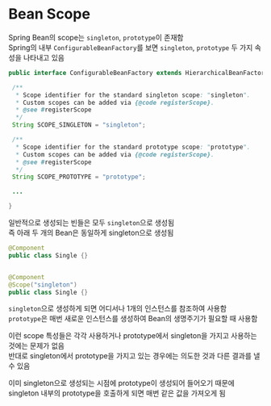 # Bean Scope

Spring Bean의 scope는 `singleton`, `prototype`이 존재함  
Spring의 내부 `ConfigurableBeanFactory`를 보면 `singleton`, `prototype` 두 가지 속성을 나타내고 있음

```java
public interface ConfigurableBeanFactory extends HierarchicalBeanFactory, SingletonBeanRegistry {

 /**
  * Scope identifier for the standard singleton scope: "singleton".
  * Custom scopes can be added via {@code registerScope}.
  * @see #registerScope
  */
 String SCOPE_SINGLETON = "singleton";

 /**
  * Scope identifier for the standard prototype scope: "prototype".
  * Custom scopes can be added via {@code registerScope}.
  * @see #registerScope
  */
 String SCOPE_PROTOTYPE = "prototype";

 ...

}
```

일반적으로 생성되는 빈들은 모두 `singleton`으로 생성됨  
즉 아래 두 개의 Bean은 동일하게 singleton으로 생성됨

```java
@Component
public class Single {}


@Component
@Scope("singleton")
public class Single {}
```

`singleton`으로 생성하게 되면 어디서나 1개의 인스턴스를 참조하여 사용함  
`prototype`은 매번 새로운 인스턴스를 생성하여 Bean의 생명주기가 필요할 때 사용함

이런 scope 특성들은 각각 사용하거나 prototype에서 singleton을 가지고 사용하는 것에는 문제가 없음  
반대로 singleton에서 prototype을 가지고 있는 경우에는 의도한 것과 다른 결과를 낼 수 있음

이미 singleton으로 생성되는 시점에 prototype이 생성되어 들어오기 때문에 singleton 내부의 prototype을 호출하게 되면 매번 같은 값을 가져오게 됨  
